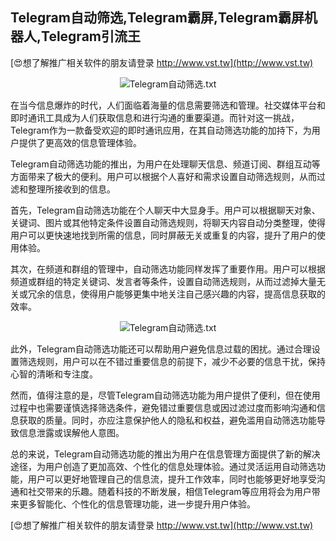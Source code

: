 ## **Telegram自动筛选,Telegram霸屏,Telegram霸屏机器人,Telegram引流王**

[😍想了解推广相关软件的朋友请登录 http://www.vst.tw](http://www.vst.tw)

 <center><img src="https://vst.tw/MP4/tuiguang/png/5.png" alt="Telegram自动筛选.txt"></center>

在当今信息爆炸的时代，人们面临着海量的信息需要筛选和管理。社交媒体平台和即时通讯工具成为人们获取信息和进行沟通的重要渠道。而针对这一挑战，Telegram作为一款备受欢迎的即时通讯应用，在其自动筛选功能的加持下，为用户提供了更高效的信息管理体验。

Telegram自动筛选功能的推出，为用户在处理聊天信息、频道订阅、群组互动等方面带来了极大的便利。用户可以根据个人喜好和需求设置自动筛选规则，从而过滤和整理所接收到的信息。

首先，Telegram自动筛选功能在个人聊天中大显身手。用户可以根据聊天对象、关键词、图片或其他特定条件设置自动筛选规则，将聊天内容自动分类整理，使得用户可以更快速地找到所需的信息，同时屏蔽无关或重复的内容，提升了用户的使用体验。

其次，在频道和群组的管理中，自动筛选功能同样发挥了重要作用。用户可以根据频道或群组的特定关键词、发言者等条件，设置自动筛选规则，从而过滤掉大量无关或冗余的信息，使得用户能够更集中地关注自己感兴趣的内容，提高信息获取的效率。

 <center><img src="https://vst.tw/MP4/tuiguang/png/7.png" alt="Telegram自动筛选.txt"></center>

此外，Telegram自动筛选功能还可以帮助用户避免信息过载的困扰。通过合理设置筛选规则，用户可以在不错过重要信息的前提下，减少不必要的信息干扰，保持心智的清晰和专注度。

然而，值得注意的是，尽管Telegram自动筛选功能为用户提供了便利，但在使用过程中也需要谨慎选择筛选条件，避免错过重要信息或因过滤过度而影响沟通和信息获取的质量。同时，亦应注意保护他人的隐私和权益，避免滥用自动筛选功能导致信息泄露或误解他人意图。

总的来说，Telegram自动筛选功能的推出为用户在信息管理方面提供了新的解决途径，为用户创造了更加高效、个性化的信息处理体验。通过灵活运用自动筛选功能，用户可以更好地管理自己的信息流，提升工作效率，同时也能够更好地享受沟通和社交带来的乐趣。随着科技的不断发展，相信Telegram等应用将会为用户带来更多智能化、个性化的信息管理功能，进一步提升用户体验。

[😍想了解推广相关软件的朋友请登录 http://www.vst.tw](http://www.vst.tw)



